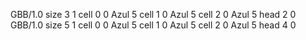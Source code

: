 <gs-board without-header> GBB/1.0
size 3 1
cell 0 0 Azul 5 
cell 1 0 Azul 5 
cell 2 0 Azul 5 
head 2 0
 </gs-board>
<gs-board without-header> GBB/1.0
size 5 1
cell 0 0 Azul 5 
cell 1 0 Azul 5 
cell 2 0 Azul 5 
head 4 0 </gs-board>